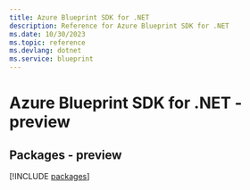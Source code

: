 ```yaml
---
title: Azure Blueprint SDK for .NET
description: Reference for Azure Blueprint SDK for .NET
ms.date: 10/30/2023
ms.topic: reference
ms.devlang: dotnet
ms.service: blueprint
---
```

# Azure Blueprint SDK for .NET - preview
## Packages - preview
[!INCLUDE [packages](blueprint-index.md)]